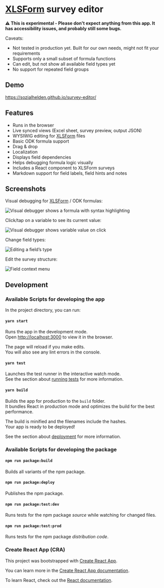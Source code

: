 # [XLSForm](http://xlsform.org) survey editor

**⚠️ This is experimental - Please don't expect anything from this app. It has accessibility issues, and probably still some bugs.**

Caveats:

- Not tested in production yet. Built for our own needs, might not fit your requirements
- Supports only a small subset of formula functions
- Can edit, but not show all available field types yet
- No support for repeated field groups

## Demo

https://sozialhelden.github.io/survey-editor/

## Features

- Runs in the browser
- Live synced views (Excel sheet, survey preview, output JSON)
- WYSIWIG editing for [XLSForm](http://xlsform.org) files
- Basic ODK formula support
- Drag & drop
- Localization
- Displays field dependencies
- Helps debugging formula logic visually
- Includes a React component to XLSForm surveys
- Markdown support for field labels, field hints and notes

## Screenshots

Visual debugging for [XLSForm](http://xlsform.org) / ODK formulas:

![Visual debugger shows a formula with syntax highlighting](./docs/images/visual-debugger.png)

Click/tap on a variable to see its current value:

![Visual debugger shows variable value on click](./docs/images/visual-debugger-2.png)

Change field types:

![Editing a field’s type](./docs/images/edit-field-type.png)

Edit the survey structure:

![Field context menu](./docs/images/field-context-menu.png)

## Development

### Available Scripts for developing the app

In the project directory, you can run:

#### `yarn start`

Runs the app in the development mode.\
Open [http://localhost:3000](http://localhost:3000) to view it in the browser.

The page will reload if you make edits.\
You will also see any lint errors in the console.

#### `yarn test`

Launches the test runner in the interactive watch mode.\
See the section about [running tests](https://facebook.github.io/create-react-app/docs/running-tests) for more information.

#### `yarn build`

Builds the app for production to the `build` folder.\
It bundles React in production mode and optimizes the build for the best performance.

The build is minified and the filenames include the hashes.\
Your app is ready to be deployed!

See the section about [deployment](https://facebook.github.io/create-react-app/docs/deployment) for more information.

### Available Scripts for developing the package

#### `npm run package:build`

Builds all variants of the npm package.

#### `npm run package:deploy`

Publishes the npm package.

#### `npm run package:test:dev`

Runs tests for the npm package _source_ while watching for changed files.

#### `npm run package:test:prod`

Runs tests for the npm package _distribution code_.

### Create React App (CRA)

This project was bootstrapped with [Create React App](https://github.com/facebook/create-react-app).

You can learn more in the [Create React App documentation](https://facebook.github.io/create-react-app/docs/getting-started).

To learn React, check out the [React documentation](https://reactjs.org/).
